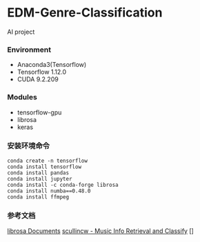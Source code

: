 # EDM-Genre-Classification
AI project
### Environment
- Anaconda3(Tensorflow)
- Tensorflow 1.12.0
- CUDA 9.2.209

### Modules
- tensorflow-gpu
- librosa
- keras

### 安装环境命令
```
conda create -n tensorflow
conda install tensorflow
conda install pandas
conda install jupyter
conda install -c conda-forge librosa
conda install numba==0.48.0
conda install ffmpeg
```

### 参考文档
[librosa Documents](https://librosa.org/doc/latest/index.html)
[scullincw - Music Info Retrieval and Classify](https://github.com/scullincw/Music-Info-Retrieval-and-Classify)
[]